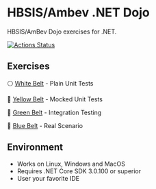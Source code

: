 # HBSIS/Ambev .NET Dojo

HBSIS/AmBev Dojo exercises for .NET.

[![Actions Status](https://github.com/evandropomatti/hbsis-dojo-for-net/workflows/dotnetcore/badge.svg)](https://github.com/evandropomatti/hbsis-dojo-for-net/actions)

## Exercises

:white_circle: [White Belt](solutions/WhiteBelt) - Plain Unit Tests

:large_orange_diamond: [Yellow Belt](solutions/YellowBelt) - Mocked Unit Tests

:green_book: [Green Belt](solutions/GreenBelt) - Integration Testing

:large_blue_circle: [Blue Belt](solutions/BlueBelt) - Real Scenario

## Environment

* Works on Linux, Windows and MacOS
* Requires .NET Core SDK 3.0.100 or superior
* User your favorite IDE
